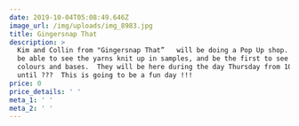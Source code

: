 ```yaml
---
date: 2019-10-04T05:08:49.646Z
image_url: /img/uploads/img_8983.jpg
title: Gingersnap That
description: >
  Kim and Collin from "Gingersnap That”   will be doing a Pop Up shop. You will
  be able to see the yarns knit up in samples, and be the first to see their new
  colours and bases.  They will be here during the day Thursday from 10:00 ish
  until ???  This is going to be a fun day !!!
price: 0
price_details: ' '
meta_1: ' '
meta_2: ' '
---
```


